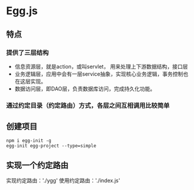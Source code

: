 # Egg.js

## 特点

### 提供了三层结构

- 信息资源层，就是action，或叫servlet， 用来处理上下游数据结构，接口层
- 业务逻辑层，应用中会有一层service抽象，实现核心业务逻辑，事务控制也在这层实现。
- 数据访问层，即DAO层，负责数据库访问，完成持久化功能。

### 通过约定目录（约定路由）方式，各层之间互相调用比较简单

## 创建项目

```
npm i egg-init -g
egg-init egg-project --type=simple
```

## 实现一个约定路由

实现约定路由：'./ygg'
使用约定路由：'./index.js'
